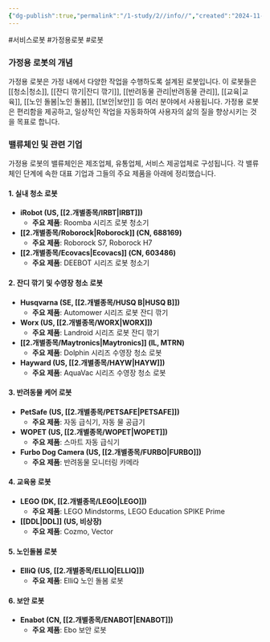 ```yaml
---
{"dg-publish":true,"permalink":"/1-study/2//info//","created":"2024-11-20T21:02:28.013+09:00","updated":"2025-06-03T20:07:20.125+09:00"}
---
```


#서비스로봇 #가정용로봇 #로봇 

### 가정용 로봇의 개념

가정용 로봇은 가정 내에서 다양한 작업을 수행하도록 설계된 로봇입니다. 이 로봇들은 [[청소\|청소]], [[잔디 깎기\|잔디 깎기]], [[반려동물 관리\|반려동물 관리]], [[교육\|교육]], [[노인 돌봄\|노인 돌봄]], [[보안\|보안]] 등 여러 분야에서 사용됩니다. 가정용 로봇은 편리함을 제공하고, 일상적인 작업을 자동화하여 사용자의 삶의 질을 향상시키는 것을 목표로 합니다.

### 밸류체인 및 관련 기업

가정용 로봇의 밸류체인은 제조업체, 유통업체, 서비스 제공업체로 구성됩니다. 각 밸류체인 단계에 속한 대표 기업과 그들의 주요 제품을 아래에 정리했습니다.

#### 1. 실내 청소 로봇

- **iRobot (US, [[2.개별종목/IRBT\|IRBT]])**
    - **주요 제품**: Roomba 시리즈 로봇 청소기
- **[[2.개별종목/Roborock\|Roborock]] (CN, 688169)**
    - **주요 제품**: Roborock S7, Roborock H7
- **[[2.개별종목/Ecovacs\|Ecovacs]] (CN, 603486)**
    - **주요 제품**: DEEBOT 시리즈 로봇 청소기

#### 2. 잔디 깎기 및 수영장 청소 로봇

- **Husqvarna (SE, [[2.개별종목/HUSQ B\|HUSQ B]])**
    - **주요 제품**: Automower 시리즈 로봇 잔디 깎기
- **Worx (US, [[2.개별종목/WORX\|WORX]])**
    - **주요 제품**: Landroid 시리즈 로봇 잔디 깎기
- **[[2.개별종목/Maytronics\|Maytronics]] (IL, MTRN)**
    - **주요 제품**: Dolphin 시리즈 수영장 청소 로봇
- **Hayward (US, [[2.개별종목/HAYW\|HAYW]])**
    - **주요 제품**: AquaVac 시리즈 수영장 청소 로봇

#### 3. 반려동물 케어 로봇

- **PetSafe (US, [[2.개별종목/PETSAFE\|PETSAFE]])**
    - **주요 제품**: 자동 급식기, 자동 물 공급기
- **WOPET (US, [[2.개별종목/WOPET\|WOPET]])**
    - **주요 제품**: 스마트 자동 급식기
- **Furbo Dog Camera (US, [[2.개별종목/FURBO\|FURBO]])**
    - **주요 제품**: 반려동물 모니터링 카메라

#### 4. 교육용 로봇

- **LEGO (DK, [[2.개별종목/LEGO\|LEGO]])**
    - **주요 제품**: LEGO Mindstorms, LEGO Education SPIKE Prime
- **[[DDL\|DDL]] (US, 비상장)**
    - **주요 제품**: Cozmo, Vector

#### 5. 노인돌봄 로봇

- **ElliQ (US, [[2.개별종목/ELLIQ\|ELLIQ]])**
    - **주요 제품**: ElliQ 노인 돌봄 로봇

#### 6. 보안 로봇

- **Enabot (CN, [[2.개별종목/ENABOT\|ENABOT]])**
    - **주요 제품**: Ebo 보안 로봇